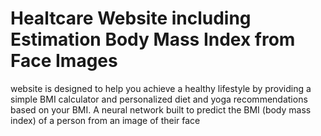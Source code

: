 # Healtcare Website including Estimation Body Mass Index from Face Images
 website is designed to help you achieve a healthy lifestyle by providing a simple BMI calculator and personalized diet and yoga recommendations based on your BMI. A neural network built to predict the BMI (body mass index) of a person from an image of their face
